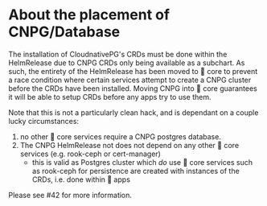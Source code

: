 # About the placement of CNPG/Database

The installation of CloudnativePG's CRDs must be done within the
HelmRelease due to CNPG CRDs only being available as a subchart. As
such, the entirety of the HelmRelease has been moved to 📁 core to
prevent a race condition where certain services attempt to create
a CNPG cluster before the CRDs have been installed. Moving CNPG into
📁 core guarantees it will be able to setup CRDs before any apps try
to use them.

Note that this is not a particularly clean hack, and is dependant on
a couple lucky circumstances:

1. no other 📁 core services require a CNPG postgres database.
2. The CNPG HelmRelease not does not depend on any other 📁 core 
   services (e.g. rook-ceph or cert-manager) 
     - this is valid as Postgres cluster which *do* use 📁 core
       services such as rook-ceph for persistence are created with
       instances of the CRDs, i.e. done within 📁 apps

Please see #42 for more information.
